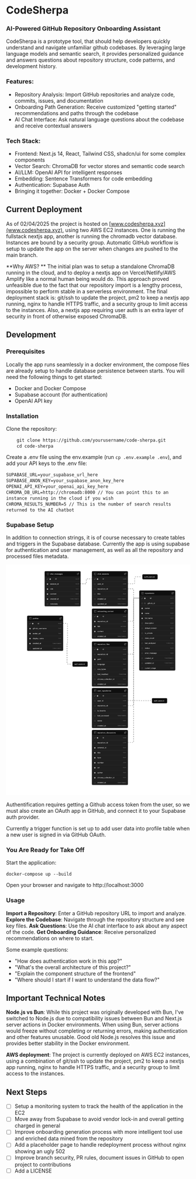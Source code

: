 # CodeSherpa

### AI-Powered GitHub Repository Onboarding Assistant

CodeSherpa is a prototype tool, that should help developers quickly understand and navigate unfamiliar github codebases. By leveraging large language models and semantic search, it provides personalized guidance and answers questions about repository structure, code patterns, and development history.

### Features:

- Repository Analysis: Import GitHub repositories and analyze code, commits, issues, and documentation
- Onboarding Path Generation: Receive customized "getting started" recommendations and paths through the codebase
- AI Chat Interface: Ask natural language questions about the codebase and receive contextual answers

### Tech Stack:

- Frontend: Next.js 14, React, Tailwind CSS, shadcn/ui for some complex components
- Vector Search: ChromaDB for vector stores and semantic code search
- AI/LLM: OpenAI API for intelligent responses
- Embedding: Sentence Transformers for code embedding
- Authentication: Supabase Auth
- Bringing it together: Docker + Docker Compose

## Current Deployment

As of 02/04/2025 the project is hosted on [www.codesherpa.xyz](www.codesherpa.xyz), using two AWS EC2 instances. One is running the fullstack nextjs app, another is running the chromadb vector database. Instances are bound by a security group. Automatic GitHub workflow is setup to update the app on the server when changes are pushed to the main branch.

**Why AWS? ** The initial plan was to setup a standalone ChromaDB running in the cloud, and to deploy a nextjs app on Vercel/Netlify/AWS Amplify like a normal human being would do. This approach proved unfeasible due to the fact that our repository import is a lengthy process, impossible to perform stable in a serverless environment. The final deployment stack is: git/ssh to update the project, pm2 to keep a nextjs app running, nginx to handle HTTPS traffic, and a security group to limit access to the instances. Also, a nextjs app requiring user auth is an extra layer of security in front of otherwise exposed ChromaDB.

## Development

### Prerequisites

Locally the app runs seamlessly in a docker environment, the compose files are already setup to handle database persistence between starts. You will need the following things to get started:

- Docker and Docker Compose
- Supabase account (for authentication)
- OpenAI API key

### Installation

Clone the repository:

```shell
    git clone https://github.com/yourusername/code-sherpa.git
    cd code-sherpa
```

Create a .env file using the env.example (run `cp .env.example .env`), and add your API keys to the .env file:

```env
SUPABASE_URL=your_supabase_url_here
SUPABASE_ANON_KEY=your_supabase_anon_key_here
OPENAI_API_KEY=your_openai_api_key_here
CHROMA_DB_URL=http://chromadb:8000 // You can point this to an instance running in the cloud if you wish
CHROMA_RESULTS_NUMBER=5 // This is the number of search results returned to the AI chatbot
```

### Supabase Setup

In addition to connection strings, it is of course necessary to create tables and triggers in the Supabase database. Currently the app is using supabase for authentication and user management, as well as all the repository and processed files metadata.

![image info](./docs/supabase-schema-cequrbhyjgljrocnhcbv.png)

Authentification requires getting a Github access token from the user, so we must also create an OAuth app in GitHub, and connect it to your Supabase auth provider.

Currently a trigger function is set up to add user data into profile table when a new user is signed in via GitHub OAuth.

### You Are Ready for Take Off

Start the application:

```shell
docker-compose up --build
```

Open your browser and navigate to http://localhost:3000

### Usage

**Import a Repository**: Enter a GitHub repository URL to import and analyze.
**Explore the Codebase**: Navigate through the repository structure and see key files.
**Ask Questions**: Use the AI chat interface to ask about any aspect of the code.
**Get Onboarding Guidance**: Receive personalized recommendations on where to start.

Some example questions:

- "How does authentication work in this app?"
- "What's the overall architecture of this project?"
- "Explain the component structure of the frontend"
- "Where should I start if I want to understand the data flow?"

## Important Technical Notes

**Node.js vs Bun**: While this project was originally developed with Bun, I've switched to Node.js due to compatibility issues between Bun and Next.js server actions in Docker environments. When using Bun, server actions would freeze without completing or returning errors, making authentication and other features unusable. Good old Node.js resolves this issue and provides better stability in the Docker environment.

**AWS deployment**: The project is currently deployed on AWS EC2 instances, using a combination of git/ssh to update the project, pm2 to keep a nextjs app running, nginx to handle HTTPS traffic, and a security group to limit access to the instances.

## Next Steps

- [ ] Setup a monitoring system to track the health of the application in the EC2
- [ ] Move away from Supabase to avoid vendor lock-in and overall getting charged in general
- [ ] Improve onboarding generation process with more intelligent tool use and enriched data mined from the repository
- [ ] Add a placeholder page to handle redeployment process without nginx showing an ugly 502
- [ ] Improve branch security, PR rules, document issues in GitHub to open project to contributions
- [ ] Add a LICENSE
